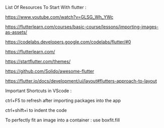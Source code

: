 List Of Resources To Start With flutter :

https://www.youtube.com/watch?v=GLSG_Wh_YWc


https://flutterlearn.com/courses/basic-course/lessons/importing-images-as-assets/

https://codelabs.developers.google.com/codelabs/flutter/#0


https://flutterlearn.com/


https://startflutter.com/themes/


https://github.com/Solido/awesome-flutter

https://flutter.io/docs/development/ui/layout#flutters-approach-to-layout

Important Shortcuts in VScode :

ctrl+F5 to refresh after importing packages into the app

ctrl+shift+i  to indent the code

To perfectly fit an image into a container  : use boxfit.fill
